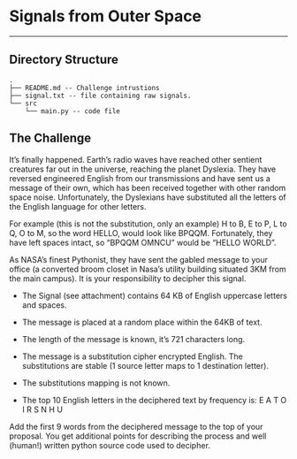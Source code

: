 # Signals from Outer Space

-------------------------------

## Directory Structure

```text
.
├── README.md -- Challenge intrustions 
├── signal.txt -- file containing raw signals. 
└── src
    └── main.py -- code file
```

## The Challenge

It’s finally happened. Earth’s radio waves have reached other sentient creatures far out in the universe, reaching the planet Dyslexia. They have reversed engineered English from our transmissions and have sent us a message of their own, which has been received together with other random space noise.  Unfortunately, the Dyslexians have substituted all the letters of the English language for other letters.  

For example (this is not the substitution, only an example) H to B, E to P, L to Q, O to M, so the word HELLO, would look like BPQQM. Fortunately, they have left spaces intact, so “BPQQM OMNCU” would be “HELLO WORLD”.

As NASA’s finest Pythonist, they have sent the gabled message to your office (a converted broom closet in Nasa’s utility building situated 3KM from the main campus). It is your responsibility to decipher this signal.

+ The Signal (see attachment) contains 64 KB of English uppercase letters and spaces.

+ The message is placed at a random place within the 64KB of text.

+ The length of the message is known, it’s 721 characters long.

+ The message is a substitution cipher encrypted English. The substitutions are stable (1 source letter maps to 1 destination letter).

+ The substitutions mapping is not known.

+ The top 10 English letters in the deciphered text by frequency is: E A T O I R S N H U

Add the first 9 words from the deciphered message to the top of your proposal. You get additional points for describing the process and well (human!) written python source code used to decipher.